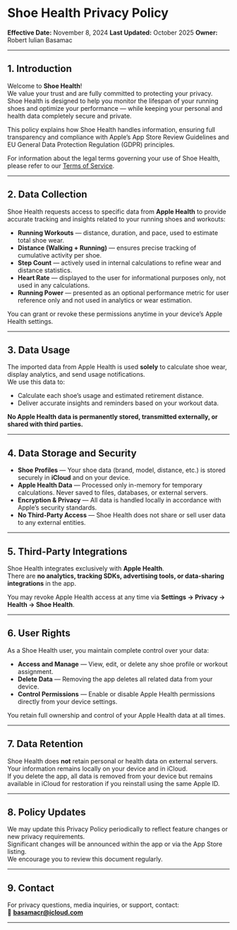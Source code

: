 # Shoe Health Privacy Policy

**Effective Date:** November 8, 2024
**Last Updated:** October 2025
**Owner:** Robert Iulian Basamac

---

## 1. Introduction

Welcome to **Shoe Health**!  
We value your trust and are fully committed to protecting your privacy.  
Shoe Health is designed to help you monitor the lifespan of your running shoes and optimize your performance — while keeping your personal and health data completely secure and private.

This policy explains how Shoe Health handles information, ensuring full transparency and compliance with Apple’s App Store Review Guidelines and EU General Data Protection Regulation (GDPR) principles.

For information about the legal terms governing your use of Shoe Health, please refer to our [Terms of Service](TERMS_OF_SERVICE.md).

---

## 2. Data Collection

Shoe Health requests access to specific data from **Apple Health** to provide accurate tracking and insights related to your running shoes and workouts:

- **Running Workouts** — distance, duration, and pace, used to estimate total shoe wear.  
- **Distance (Walking + Running)** — ensures precise tracking of cumulative activity per shoe.  
- **Step Count** — actively used in internal calculations to refine wear and distance statistics.  
- **Heart Rate** — displayed to the user for informational purposes only, not used in any calculations.  
- **Running Power** — presented as an optional performance metric for user reference only and not used in analytics or wear estimation.

You can grant or revoke these permissions anytime in your device’s Apple Health settings.

---

## 3. Data Usage

The imported data from Apple Health is used **solely** to calculate shoe wear, display analytics, and send usage notifications.  
We use this data to:
- Calculate each shoe’s usage and estimated retirement distance.  
- Deliver accurate insights and reminders based on your workout data.

**No Apple Health data is permanently stored, transmitted externally, or shared with third parties.**

---

## 4. Data Storage and Security

- **Shoe Profiles** — Your shoe data (brand, model, distance, etc.) is stored securely in **iCloud** and on your device.  
- **Apple Health Data** — Processed only in-memory for temporary calculations. Never saved to files, databases, or external servers.  
- **Encryption & Privacy** — All data is handled locally in accordance with Apple’s security standards.  
- **No Third-Party Access** — Shoe Health does not share or sell user data to any external entities.

---

## 5. Third-Party Integrations

Shoe Health integrates exclusively with **Apple Health**.  
There are **no analytics, tracking SDKs, advertising tools, or data-sharing integrations** in the app.

You may revoke Apple Health access at any time via **Settings → Privacy → Health → Shoe Health**.

---

## 6. User Rights

As a Shoe Health user, you maintain complete control over your data:

- **Access and Manage** — View, edit, or delete any shoe profile or workout assignment.  
- **Delete Data** — Removing the app deletes all related data from your device.  
- **Control Permissions** — Enable or disable Apple Health permissions directly from your device settings.  

You retain full ownership and control of your Apple Health data at all times.

---

## 7. Data Retention

Shoe Health does **not** retain personal or health data on external servers.  
Your information remains locally on your device and in iCloud.  
If you delete the app, all data is removed from your device but remains available in iCloud for restoration if you reinstall using the same Apple ID.

---

## 8. Policy Updates

We may update this Privacy Policy periodically to reflect feature changes or new privacy requirements.  
Significant changes will be announced within the app or via the App Store listing.  
We encourage you to review this document regularly.

---

## 9. Contact

For privacy questions, media inquiries, or support, contact:  
📧 **basamacr@icloud.com**

---
